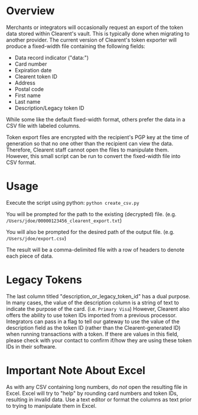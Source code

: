 # Overview
Merchants or integrators will occasionally request an export of the token data stored within Clearent's vault.  This is typically done when migrating to another provider.
The current version of Clearent's token exporter will produce a fixed-width file containing the following fields:

- Data record indicator ("data:")
- Card number
- Expiration date
- Clearent token ID
- Address
- Postal code
- First name
- Last name
- Description/Legacy token ID

While some like the default fixed-width format, others prefer the data in a CSV file with labeled columns.

Token export files are encrypted with the recipient's PGP key at the time of generation so that no one other than the recipient can view the data.  Therefore, Clearent staff
cannot open the files to manipulate them.  However, this small script can be run to convert the fixed-width file into CSV format.

# Usage
Execute the script using python:  `python create_csv.py`

You will be prompted for the path to the existing (decrypted) file.  (e.g. `/Users/jdoe/00000123456_clearent_export.txt`)

You will also be prompted for the desired path of the output file.  (e.g. `/Users/jdoe/export.csv`)

The result will be a comma-delimited file with a row of headers to denote each piece of data.

# Legacy Tokens
The last column titled "description_or_legacy_token_id" has a dual purpose.  In many cases, the value of the
description column is a string of text to indicate the purpose of the card.  (i.e. `Primary Visa`)  However,
Clearent also offers the ability to use token IDs imported from a previous processor.  Integrators can pass in
a flag to tell our gateway to use the value of the description field as the token ID (rather than the Clearent-generated
ID) when running transactions with a token.  If there are values in this field, please check with your contact
to confirm if/how they are using these token IDs in their software.

# Important Note About Excel
As with any CSV containing long numbers, do _not_ open the resulting file in Excel.  Excel will try to "help" by
rounding card numbers and token IDs, resulting in invalid data.  Use a text editor or format the columns as text
prior to trying to manipulate them in Excel.
